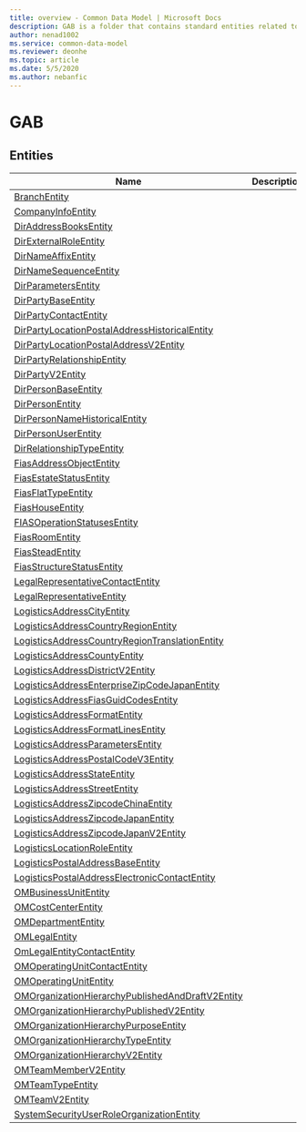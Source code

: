 ```yaml
---
title: overview - Common Data Model | Microsoft Docs
description: GAB is a folder that contains standard entities related to the Common Data Model.
author: nenad1002
ms.service: common-data-model
ms.reviewer: deonhe
ms.topic: article
ms.date: 5/5/2020
ms.author: nebanfic
---
```


# GAB


## Entities

|Name|Description|
|---|---|
|[BranchEntity](BranchEntity.md)||
|[CompanyInfoEntity](CompanyInfoEntity.md)||
|[DirAddressBooksEntity](DirAddressBooksEntity.md)||
|[DirExternalRoleEntity](DirExternalRoleEntity.md)||
|[DirNameAffixEntity](DirNameAffixEntity.md)||
|[DirNameSequenceEntity](DirNameSequenceEntity.md)||
|[DirParametersEntity](DirParametersEntity.md)||
|[DirPartyBaseEntity](DirPartyBaseEntity.md)||
|[DirPartyContactEntity](DirPartyContactEntity.md)||
|[DirPartyLocationPostalAddressHistoricalEntity](DirPartyLocationPostalAddressHistoricalEntity.md)||
|[DirPartyLocationPostalAddressV2Entity](DirPartyLocationPostalAddressV2Entity.md)||
|[DirPartyRelationshipEntity](DirPartyRelationshipEntity.md)||
|[DirPartyV2Entity](DirPartyV2Entity.md)||
|[DirPersonBaseEntity](DirPersonBaseEntity.md)||
|[DirPersonEntity](DirPersonEntity.md)||
|[DirPersonNameHistoricalEntity](DirPersonNameHistoricalEntity.md)||
|[DirPersonUserEntity](DirPersonUserEntity.md)||
|[DirRelationshipTypeEntity](DirRelationshipTypeEntity.md)||
|[FiasAddressObjectEntity](FiasAddressObjectEntity.md)||
|[FiasEstateStatusEntity](FiasEstateStatusEntity.md)||
|[FiasFlatTypeEntity](FiasFlatTypeEntity.md)||
|[FiasHouseEntity](FiasHouseEntity.md)||
|[FIASOperationStatusesEntity](FIASOperationStatusesEntity.md)||
|[FiasRoomEntity](FiasRoomEntity.md)||
|[FiasSteadEntity](FiasSteadEntity.md)||
|[FiasStructureStatusEntity](FiasStructureStatusEntity.md)||
|[LegalRepresentativeContactEntity](LegalRepresentativeContactEntity.md)||
|[LegalRepresentativeEntity](LegalRepresentativeEntity.md)||
|[LogisticsAddressCityEntity](LogisticsAddressCityEntity.md)||
|[LogisticsAddressCountryRegionEntity](LogisticsAddressCountryRegionEntity.md)||
|[LogisticsAddressCountryRegionTranslationEntity](LogisticsAddressCountryRegionTranslationEntity.md)||
|[LogisticsAddressCountyEntity](LogisticsAddressCountyEntity.md)||
|[LogisticsAddressDistrictV2Entity](LogisticsAddressDistrictV2Entity.md)||
|[LogisticsAddressEnterpriseZipCodeJapanEntity](LogisticsAddressEnterpriseZipCodeJapanEntity.md)||
|[LogisticsAddressFiasGuidCodesEntity](LogisticsAddressFiasGuidCodesEntity.md)||
|[LogisticsAddressFormatEntity](LogisticsAddressFormatEntity.md)||
|[LogisticsAddressFormatLinesEntity](LogisticsAddressFormatLinesEntity.md)||
|[LogisticsAddressParametersEntity](LogisticsAddressParametersEntity.md)||
|[LogisticsAddressPostalCodeV3Entity](LogisticsAddressPostalCodeV3Entity.md)||
|[LogisticsAddressStateEntity](LogisticsAddressStateEntity.md)||
|[LogisticsAddressStreetEntity](LogisticsAddressStreetEntity.md)||
|[LogisticsAddressZipcodeChinaEntity](LogisticsAddressZipcodeChinaEntity.md)||
|[LogisticsAddressZipcodeJapanEntity](LogisticsAddressZipcodeJapanEntity.md)||
|[LogisticsAddressZipcodeJapanV2Entity](LogisticsAddressZipcodeJapanV2Entity.md)||
|[LogisticsLocationRoleEntity](LogisticsLocationRoleEntity.md)||
|[LogisticsPostalAddressBaseEntity](LogisticsPostalAddressBaseEntity.md)||
|[LogisticsPostalAddressElectronicContactEntity](LogisticsPostalAddressElectronicContactEntity.md)||
|[OMBusinessUnitEntity](OMBusinessUnitEntity.md)||
|[OMCostCenterEntity](OMCostCenterEntity.md)||
|[OMDepartmentEntity](OMDepartmentEntity.md)||
|[OMLegalEntity](OMLegalEntity.md)||
|[OmLegalEntityContactEntity](OmLegalEntityContactEntity.md)||
|[OMOperatingUnitContactEntity](OMOperatingUnitContactEntity.md)||
|[OMOperatingUnitEntity](OMOperatingUnitEntity.md)||
|[OMOrganizationHierarchyPublishedAndDraftV2Entity](OMOrganizationHierarchyPublishedAndDraftV2Entity.md)||
|[OMOrganizationHierarchyPublishedV2Entity](OMOrganizationHierarchyPublishedV2Entity.md)||
|[OMOrganizationHierarchyPurposeEntity](OMOrganizationHierarchyPurposeEntity.md)||
|[OMOrganizationHierarchyTypeEntity](OMOrganizationHierarchyTypeEntity.md)||
|[OMOrganizationHierarchyV2Entity](OMOrganizationHierarchyV2Entity.md)||
|[OMTeamMemberV2Entity](OMTeamMemberV2Entity.md)||
|[OMTeamTypeEntity](OMTeamTypeEntity.md)||
|[OMTeamV2Entity](OMTeamV2Entity.md)||
|[SystemSecurityUserRoleOrganizationEntity](SystemSecurityUserRoleOrganizationEntity.md)||
